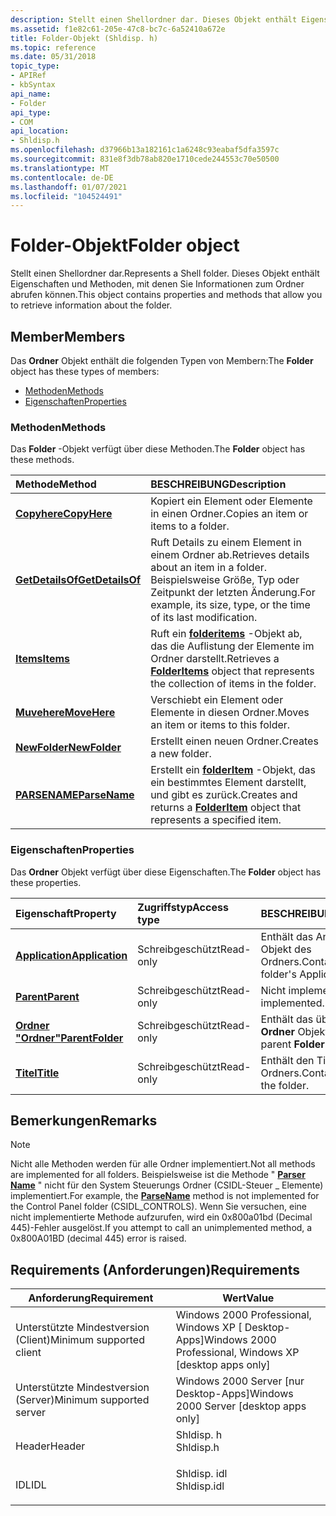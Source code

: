 ```yaml
---
description: Stellt einen Shellordner dar. Dieses Objekt enthält Eigenschaften und Methoden, mit denen Sie Informationen zum Ordner abrufen können.
ms.assetid: f1e82c61-205e-47c8-bc7c-6a52410a672e
title: Folder-Objekt (Shldisp. h)
ms.topic: reference
ms.date: 05/31/2018
topic_type:
- APIRef
- kbSyntax
api_name:
- Folder
api_type:
- COM
api_location:
- Shldisp.h
ms.openlocfilehash: d37966b13a182161c1a6248c93eabaf5dfa3597c
ms.sourcegitcommit: 831e8f3db78ab820e1710cede244553c70e50500
ms.translationtype: MT
ms.contentlocale: de-DE
ms.lasthandoff: 01/07/2021
ms.locfileid: "104524491"
---
```

# <a name="folder-object"></a><span data-ttu-id="0fac8-104">Folder-Objekt</span><span class="sxs-lookup"><span data-stu-id="0fac8-104">Folder object</span></span>

<span data-ttu-id="0fac8-105">Stellt einen Shellordner dar.</span><span class="sxs-lookup"><span data-stu-id="0fac8-105">Represents a Shell folder.</span></span> <span data-ttu-id="0fac8-106">Dieses Objekt enthält Eigenschaften und Methoden, mit denen Sie Informationen zum Ordner abrufen können.</span><span class="sxs-lookup"><span data-stu-id="0fac8-106">This object contains properties and methods that allow you to retrieve information about the folder.</span></span>

## <a name="members"></a><span data-ttu-id="0fac8-107">Member</span><span class="sxs-lookup"><span data-stu-id="0fac8-107">Members</span></span>

<span data-ttu-id="0fac8-108">Das **Ordner** Objekt enthält die folgenden Typen von Membern:</span><span class="sxs-lookup"><span data-stu-id="0fac8-108">The **Folder** object has these types of members:</span></span>

-   [<span data-ttu-id="0fac8-109">Methoden</span><span class="sxs-lookup"><span data-stu-id="0fac8-109">Methods</span></span>](#methods)
-   [<span data-ttu-id="0fac8-110">Eigenschaften</span><span class="sxs-lookup"><span data-stu-id="0fac8-110">Properties</span></span>](#properties)

### <a name="methods"></a><span data-ttu-id="0fac8-111">Methoden</span><span class="sxs-lookup"><span data-stu-id="0fac8-111">Methods</span></span>

<span data-ttu-id="0fac8-112">Das **Folder** -Objekt verfügt über diese Methoden.</span><span class="sxs-lookup"><span data-stu-id="0fac8-112">The **Folder** object has these methods.</span></span>



| <span data-ttu-id="0fac8-113">Methode</span><span class="sxs-lookup"><span data-stu-id="0fac8-113">Method</span></span>                                      | <span data-ttu-id="0fac8-114">BESCHREIBUNG</span><span class="sxs-lookup"><span data-stu-id="0fac8-114">Description</span></span>                                                                                                                |
|:--------------------------------------------|:---------------------------------------------------------------------------------------------------------------------------|
| [<span data-ttu-id="0fac8-115">**Copyhere**</span><span class="sxs-lookup"><span data-stu-id="0fac8-115">**CopyHere**</span></span>](folder-copyhere.md)         | <span data-ttu-id="0fac8-116">Kopiert ein Element oder Elemente in einen Ordner.</span><span class="sxs-lookup"><span data-stu-id="0fac8-116">Copies an item or items to a folder.</span></span><br/>                                                                            |
| [<span data-ttu-id="0fac8-117">**GetDetailsOf**</span><span class="sxs-lookup"><span data-stu-id="0fac8-117">**GetDetailsOf**</span></span>](folder-getdetailsof.md) | <span data-ttu-id="0fac8-118">Ruft Details zu einem Element in einem Ordner ab.</span><span class="sxs-lookup"><span data-stu-id="0fac8-118">Retrieves details about an item in a folder.</span></span> <span data-ttu-id="0fac8-119">Beispielsweise Größe, Typ oder Zeitpunkt der letzten Änderung.</span><span class="sxs-lookup"><span data-stu-id="0fac8-119">For example, its size, type, or the time of its last modification.</span></span><br/> |
| [<span data-ttu-id="0fac8-120">**Items**</span><span class="sxs-lookup"><span data-stu-id="0fac8-120">**Items**</span></span>](folder-items.md)               | <span data-ttu-id="0fac8-121">Ruft ein [**folderitems**](folderitems.md) -Objekt ab, das die Auflistung der Elemente im Ordner darstellt.</span><span class="sxs-lookup"><span data-stu-id="0fac8-121">Retrieves a [**FolderItems**](folderitems.md) object that represents the collection of items in the folder.</span></span><br/>    |
| [<span data-ttu-id="0fac8-122">**Muvehere**</span><span class="sxs-lookup"><span data-stu-id="0fac8-122">**MoveHere**</span></span>](folder-movehere.md)         | <span data-ttu-id="0fac8-123">Verschiebt ein Element oder Elemente in diesen Ordner.</span><span class="sxs-lookup"><span data-stu-id="0fac8-123">Moves an item or items to this folder.</span></span><br/>                                                                          |
| [<span data-ttu-id="0fac8-124">**NewFolder**</span><span class="sxs-lookup"><span data-stu-id="0fac8-124">**NewFolder**</span></span>](folder-newfolder.md)       | <span data-ttu-id="0fac8-125">Erstellt einen neuen Ordner.</span><span class="sxs-lookup"><span data-stu-id="0fac8-125">Creates a new folder.</span></span><br/>                                                                                           |
| [<span data-ttu-id="0fac8-126">**PARSENAME**</span><span class="sxs-lookup"><span data-stu-id="0fac8-126">**ParseName**</span></span>](folder-parsename.md)       | <span data-ttu-id="0fac8-127">Erstellt ein [**folderItem**](folderitem.md) -Objekt, das ein bestimmtes Element darstellt, und gibt es zurück.</span><span class="sxs-lookup"><span data-stu-id="0fac8-127">Creates and returns a [**FolderItem**](folderitem.md) object that represents a specified item.</span></span><br/>                 |



 

### <a name="properties"></a><span data-ttu-id="0fac8-128">Eigenschaften</span><span class="sxs-lookup"><span data-stu-id="0fac8-128">Properties</span></span>

<span data-ttu-id="0fac8-129">Das **Ordner** Objekt verfügt über diese Eigenschaften.</span><span class="sxs-lookup"><span data-stu-id="0fac8-129">The **Folder** object has these properties.</span></span>



| <span data-ttu-id="0fac8-130">Eigenschaft</span><span class="sxs-lookup"><span data-stu-id="0fac8-130">Property</span></span>                                               | <span data-ttu-id="0fac8-131">Zugriffstyp</span><span class="sxs-lookup"><span data-stu-id="0fac8-131">Access type</span></span>          | <span data-ttu-id="0fac8-132">BESCHREIBUNG</span><span class="sxs-lookup"><span data-stu-id="0fac8-132">Description</span></span>                                          |
|:-------------------------------------------------------|:---------------------|:-----------------------------------------------------|
| [<span data-ttu-id="0fac8-133">**Application**</span><span class="sxs-lookup"><span data-stu-id="0fac8-133">**Application**</span></span>](folder-application.md)<br/>   | <span data-ttu-id="0fac8-134">Schreibgeschützt</span><span class="sxs-lookup"><span data-stu-id="0fac8-134">Read-only</span></span><br/> | <span data-ttu-id="0fac8-135">Enthält das Anwendungs Objekt des Ordners.</span><span class="sxs-lookup"><span data-stu-id="0fac8-135">Contains the folder's Application object.</span></span><br/> |
| [<span data-ttu-id="0fac8-136">**Parent**</span><span class="sxs-lookup"><span data-stu-id="0fac8-136">**Parent**</span></span>](folder-parent.md)<br/>             | <span data-ttu-id="0fac8-137">Schreibgeschützt</span><span class="sxs-lookup"><span data-stu-id="0fac8-137">Read-only</span></span><br/> | <span data-ttu-id="0fac8-138">Nicht implementiert.</span><span class="sxs-lookup"><span data-stu-id="0fac8-138">Not implemented.</span></span><br/>                          |
| [<span data-ttu-id="0fac8-139">**Ordner "Ordner"**</span><span class="sxs-lookup"><span data-stu-id="0fac8-139">**ParentFolder**</span></span>](folder-parentfolder.md)<br/> | <span data-ttu-id="0fac8-140">Schreibgeschützt</span><span class="sxs-lookup"><span data-stu-id="0fac8-140">Read-only</span></span><br/> | <span data-ttu-id="0fac8-141">Enthält das übergeordnete **Ordner** Objekt.</span><span class="sxs-lookup"><span data-stu-id="0fac8-141">Contains the parent **Folder** object.</span></span><br/>    |
| [<span data-ttu-id="0fac8-142">**Titel**</span><span class="sxs-lookup"><span data-stu-id="0fac8-142">**Title**</span></span>](folder-title.md)<br/>               | <span data-ttu-id="0fac8-143">Schreibgeschützt</span><span class="sxs-lookup"><span data-stu-id="0fac8-143">Read-only</span></span><br/> | <span data-ttu-id="0fac8-144">Enthält den Titel des Ordners.</span><span class="sxs-lookup"><span data-stu-id="0fac8-144">Contains the title of the folder.</span></span><br/>         |



 

## <a name="remarks"></a><span data-ttu-id="0fac8-145">Bemerkungen</span><span class="sxs-lookup"><span data-stu-id="0fac8-145">Remarks</span></span>

> [!Note]  
> <span data-ttu-id="0fac8-146">Nicht alle Methoden werden für alle Ordner implementiert.</span><span class="sxs-lookup"><span data-stu-id="0fac8-146">Not all methods are implemented for all folders.</span></span> <span data-ttu-id="0fac8-147">Beispielsweise ist die Methode " [**Parser Name**](folder-parsename.md) " nicht für den System Steuerungs Ordner (CSIDL-Steuer \_ Elemente) implementiert.</span><span class="sxs-lookup"><span data-stu-id="0fac8-147">For example, the [**ParseName**](folder-parsename.md) method is not implemented for the Control Panel folder (CSIDL\_CONTROLS).</span></span> <span data-ttu-id="0fac8-148">Wenn Sie versuchen, eine nicht implementierte Methode aufzurufen, wird ein 0x800a01bd (Decimal 445)-Fehler ausgelöst.</span><span class="sxs-lookup"><span data-stu-id="0fac8-148">If you attempt to call an unimplemented method, a 0x800A01BD (decimal 445) error is raised.</span></span>

 

## <a name="requirements"></a><span data-ttu-id="0fac8-149">Requirements (Anforderungen)</span><span class="sxs-lookup"><span data-stu-id="0fac8-149">Requirements</span></span>



| <span data-ttu-id="0fac8-150">Anforderung</span><span class="sxs-lookup"><span data-stu-id="0fac8-150">Requirement</span></span> | <span data-ttu-id="0fac8-151">Wert</span><span class="sxs-lookup"><span data-stu-id="0fac8-151">Value</span></span> |
|-------------------------------------|----------------------------------------------------------------------------------------|
| <span data-ttu-id="0fac8-152">Unterstützte Mindestversion (Client)</span><span class="sxs-lookup"><span data-stu-id="0fac8-152">Minimum supported client</span></span><br/> | <span data-ttu-id="0fac8-153">Windows 2000 Professional, Windows XP \[ Desktop-Apps\]</span><span class="sxs-lookup"><span data-stu-id="0fac8-153">Windows 2000 Professional, Windows XP \[desktop apps only\]</span></span><br/>                 |
| <span data-ttu-id="0fac8-154">Unterstützte Mindestversion (Server)</span><span class="sxs-lookup"><span data-stu-id="0fac8-154">Minimum supported server</span></span><br/> | <span data-ttu-id="0fac8-155">Windows 2000 Server \[nur Desktop-Apps\]</span><span class="sxs-lookup"><span data-stu-id="0fac8-155">Windows 2000 Server \[desktop apps only\]</span></span><br/>                                   |
| <span data-ttu-id="0fac8-156">Header</span><span class="sxs-lookup"><span data-stu-id="0fac8-156">Header</span></span><br/>                   | <dl> <span data-ttu-id="0fac8-157"><dt>Shldisp. h</dt></span><span class="sxs-lookup"><span data-stu-id="0fac8-157"><dt>Shldisp.h</dt></span></span> </dl>   |
| <span data-ttu-id="0fac8-158">IDL</span><span class="sxs-lookup"><span data-stu-id="0fac8-158">IDL</span></span><br/>                      | <dl> <span data-ttu-id="0fac8-159"><dt>Shldisp. idl</dt></span><span class="sxs-lookup"><span data-stu-id="0fac8-159"><dt>Shldisp.idl</dt></span></span> </dl> |



 

 




